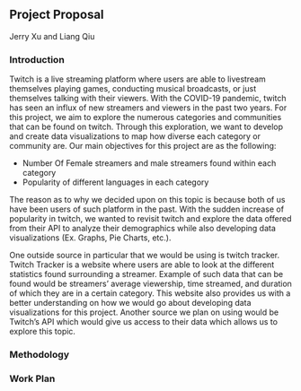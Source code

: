 ## Project Proposal
Jerry Xu and Liang Qiu
### Introduction
  Twitch is a live streaming platform where users are able to livestream themselves playing games, conducting musical broadcasts, or just themselves talking with their viewers. With the COVID-19 pandemic, twitch has seen an influx of new streamers and viewers in the past two years. For this project, we aim to explore the numerous categories and communities that can be found on twitch. Through this exploration, we want to develop and create data visualizations to map how diverse each category or community are. Our main objectives for this project are as the following:
  * Number Of Female streamers and male streamers found within each category
  * Popularity of different languages in each category 

  The reason as to why we decided upon on this topic is because both of us have been users of such platform in the past. With the sudden increase of popularity in twitch, we wanted to revisit twitch and explore the data offered from their API to analyze their demographics while also developing data visualizations (Ex. Graphs, Pie Charts, etc.). 
  
  One outside source in particular that we would be using is twitch tracker. Twitch Tracker is a website where users are able to look at the different statistics found surrounding a streamer. Example of such data that can be found would be streamers’ average viewership, time streamed, and duration of which they are in a certain category. This website also provides us with a better understanding on how we would go about developing data visualizations for this project. Another source we plan on using would be Twitch’s API which would give us access to their data which allows us to explore this topic. 
### Methodology

### Work Plan
